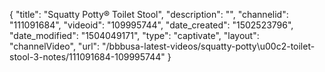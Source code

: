 {
    "title": "Squatty Potty&reg; Toilet Stool",
    "description": "",
    "channelid": "111091684",
    "videoid": "109995744",
    "date_created": "1502523796",
    "date_modified": "1504049171",
    "type": "captivate",
    "layout": "channelVideo",
    "url": "\/bbbusa-latest-videos\/squatty-potty\u00c2-toilet-stool-3-notes\/111091684-109995744"
}